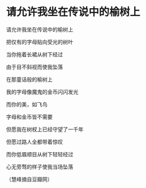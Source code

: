 # 请允许我坐在传说中的榆树上

请允许我坐在传说中的榆树上 

把仅有的字母贴向受光的树叶 

当你拖着长裙从树下经过 

由于目不斜视而使我坠落 

在那童话般的榆树上 

我的字母像魔鬼的金币闪闪发光 

而你的美，如飞鸟 

字母和金币皆不需要 

但愿我在树杈上已经守望了一千年 

但愿过路人全都带着惊叹 

而你低眉顺目从树下轻轻经过 

心无旁骛的样子使我当场坠落 

（慧峰摘自豆瓣网）